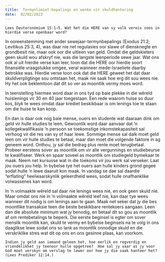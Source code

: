 ```yaml
---
title:  Termynlimiet-bepalings en wenke vir skuldhantering
date:  02/02/2023
---
```


`Lees Deuteronómium 15:1–5. Wat het die HERE van sy volk vereis soos in hierdie verse openbaar word?`

In ooreenstemming met ander sewejaar-termynbepalings (Exodus 21:2; Levítikus 25:3, 4), was daar nie net regulasies oor slawe of diensknegte en grondbesit nie, maar ook oor die uitleen van geld.  Omdat die geldskieters geen skuld wou afskryf nie, was die langste leenperiode sewe jaar.  Wat ons ook al uit hierdie verse kan leer, toon dat die HERE oor hierdie soort finansiële vraagstukke omgee, veral wanneer mede-Israeliete daarby betrokke was. Hierdie verse toon ook dat die HERE geweet het dat daar skuldverpligtinge sou ontstaan het, maak nie saak hoe erg dit sou wees nie.  Hy het ook beklemtoon dat dit so ver as moontlik vermy moes word.

In teenstelling hiermee word daar in ons tyd op baie plekke in die wêreld huislenings vir 30 en 40 jaar toegestaan. Een rede waarom huise so duur kos, blyk te wees omdat daar krediet beskikbaar is om lenings toe te staan om die huise te kan koop.

En dan is daar ook nog baie mense, ouers en studente wat daaraan dink om geld vir hulle studies te leen. Gewoonlik word daar aanvaar dat ‘n kollegekwalifikasie ‘n persoon se toekomstige inkomstekapasiteit sal verhoog vir die res van sy of haar lewe. Sommige mense sal dalk moet geld leen om vir hulle studies te betaal, maar dan moet die volgende faktore in ag geneem word. Onthou, jy sal die bedrag plus rente moet terugbetaal.  Probeer eerstens sover as moontlik om vir alle vergunnings en studiebeurse te kwalifiseer. Werk en spaar soveel as moontlik om studiegeld bymekaar te maak.  Neem net kursusse wat in die toekoms vir jou werk sal verseker. Laat jou ouers jou help. In bybelse tye het ouers aan hulle kinders grond gegee sodat hulle ‘n lewe daaruit kon maak.  In vandag se dae sal daardie “erflating” heelwaarskynlik geleerdheid wees, sodat hulle onafhanklike volwassenes kan word.

In ‘n volmaakte wêreld sal daar nie lenings wees nie, en ook geen skuld nie. Maar omdat ons nie in ‘n volmaakte wêreld leef nie, kan daar tye wees wanneer dit nodig is om lenings aan te gaan. Maak net seker dat jy die bes moontlike transaksie teen die beste beskikbare rentekoers aangaan.  Leen dan die absolute minimum wat jy benodig, en betaal dit so gou as moontlik af om rentebetalings te beperk. Die eerste beginsel is egter om sover menslik moontlik kan, skuld te vermy en bybelse beginsels na te volg in ons daaglikse lewe sodat ons so lank as moontlik onnodige skuld en die verskriklike stres wat dit op ons en ons gesinne plaas, kan voorkom.

`Indien jy geld aan iemand geleen het, hoe eerlik en regverdig en vriendelikhet jy teenoor hulle opgetree?  Hoe sal jy vaar as jy voor God moet verskyn om verslag te lewer oor hoe jy die saak hanteer het? (Lees Prediker 12:14.)`